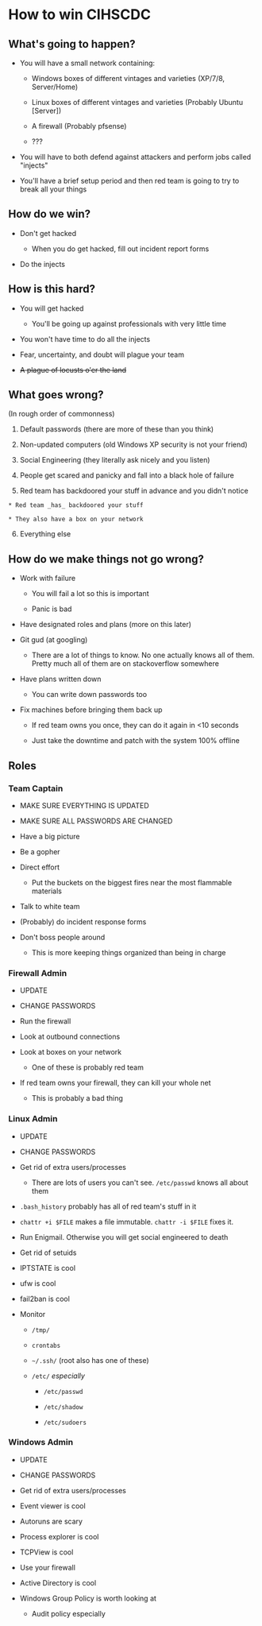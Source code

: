 # How to win CIHSCDC

## What's going to happen?

  * You will have a small network containing:

    * Windows boxes of different vintages and varieties (XP/7/8, Server/Home)

    * Linux boxes of different vintages and varieties (Probably Ubuntu [Server])

    * A firewall (Probably pfsense)

    * ???

  * You will have to both defend against attackers and perform jobs called
    "injects"

  * You'll have a brief setup period and then red team is going to try to break
    all your things

## How do we win?

  * Don't get hacked

    * When you do get hacked, fill out incident report forms

  * Do the injects

## How is this hard?

  * You will get hacked

    * You'll be going up against professionals with very little time

  * You won't have time to do all the injects

  * Fear, uncertainty, and doubt will plague your team

  * ~~A plague of locusts o'er the land~~

## What goes wrong?

(In rough order of commonness)

  1. Default passwords (there are more of these than you think)

  2. Non-updated computers (old Windows XP security is not your friend)

  3. Social Engineering (they literally ask nicely and you listen)

  4. People get scared and panicky and fall into a black hole of failure

  5. Red team has backdoored your stuff in advance and you didn't notice

    * Red team _has_ backdoored your stuff

    * They also have a box on your network

  6. Everything else

## How do we make things not go wrong?

  * Work with failure

    * You will fail a lot so this is important

    * Panic is bad

  * Have designated roles and plans (more on this later)

  * Git gud (at googling)

    * There are a lot of things to know. No one actually knows all of them.
      Pretty much all of them are on stackoverflow somewhere

  * Have plans written down

    * You can write down passwords too

  * Fix machines before bringing them back up

    * If red team owns you once, they can do it again in <10 seconds

    * Just take the downtime and patch with the system 100% offline

## Roles

### Team Captain

  * MAKE SURE EVERYTHING IS UPDATED

  * MAKE SURE ALL PASSWORDS ARE CHANGED

  * Have a big picture

  * Be a gopher

  * Direct effort

    * Put the buckets on the biggest fires near the most flammable materials

  * Talk to white team

  * (Probably) do incident response forms

  * Don't boss people around

    * This is more keeping things organized than being in charge

### Firewall Admin

  * UPDATE

  * CHANGE PASSWORDS

  * Run the firewall

  * Look at outbound connections

  * Look at boxes on your network

    * One of these is probably red team

  * If red team owns your firewall, they can kill your whole net

    * This is probably a bad thing

### Linux Admin

  * UPDATE

  * CHANGE PASSWORDS

  * Get rid of extra users/processes

    * There are lots of users you can't see. `/etc/passwd` knows all about them

  * `.bash_history` probably has all of red team's stuff in it

  * `chattr +i $FILE` makes a file immutable. `chattr -i $FILE` fixes it.

  * Run Enigmail. Otherwise you will get social engineered to death

  * Get rid of setuids

  * IPTSTATE is cool

  * ufw is cool

  * fail2ban is cool

  * Monitor

    * `/tmp/`

    * `crontabs`

    * `~/.ssh/` (root also has one of these)

    * `/etc/` _especially_

      * `/etc/passwd`

      * `/etc/shadow`

      * `/etc/sudoers`

### Windows Admin

  * UPDATE

  * CHANGE PASSWORDS

  * Get rid of extra users/processes

  * Event viewer is cool

  * Autoruns are scary

  * Process explorer is cool

  * TCPView is cool

  * Use your firewall

  * Active Directory is cool

  * Windows Group Policy is worth looking at

    * Audit policy especially
